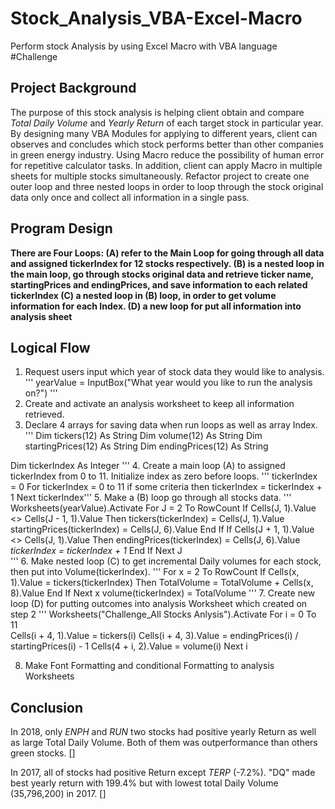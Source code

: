 # Stock_Analysis_VBA-Excel-Macro
Perform stock Analysis by using Excel Macro with VBA language
#Challenge

## Project Background
The purpose of this stock analysis is helping client obtain and compare *Total Daily Volume* and *Yearly Return* of each target stock in particular year.
By designing many VBA Modules for applying to different years, client can observes and concludes which stock performs better than other companies in green energy industry.
Using Macro reduce the possibility of human error for repetitive calculator tasks. In addition, client can apply Macro in multiple sheets for multiple stocks simultaneously.
Refactor project to create one outer loop and three nested loops in order to loop through the stock original data only once and collect all information in a single pass.

## Program Design
**There are Four Loops:
(A) refer to the Main Loop for going through all data and assigned tickerIndex for 12 stocks respectively.
(B) is a nested loop in the main loop, go through stocks original data and retrieve ticker name, startingPrices and endingPrices, and save information to each related tickerIndex
(C) a nested loop in (B) loop, in order to get volume information for each Index.
(D) a new loop for put all information into analysis sheet**
## Logical Flow
1. Request users input which year of stock data they would like to analysis.
'''
yearValue = InputBox("What year would you like to run the analysis on?")
'''
2. Create and activate an analysis worksheet to keep all information retrieved.
3. Declare 4 arrays for saving data when run loops as well as array Index.
'''
Dim tickers(12) As String
Dim volume(12) As String
Dim startingPrices(12) As String
Dim endingPrices(12) As String

Dim tickerIndex As Integer
'''
4. Create a main loop (A) to assigned tickerIndex from 0 to 11. Initialize index as zero before loops.
''' tickerIndex = 0
    For tickerIndex = 0 to 11
        if some criteria then
            tickerIndex = tickerIndex + 1
    Next tickerIndex'''
5. Make a (B) loop go through all stocks data.
'''
Worksheets(yearValue).Activate
    For J = 2 To RowCount
        If Cells(J, 1).Value <> Cells(J - 1, 1).Value Then
            tickers(tickerIndex) = Cells(J, 1).Value
            startingPrices(tickerIndex) = Cells(J, 6).Value
        End If
        If Cells(J + 1, 1).Value <> Cells(J, 1).Value Then
            endingPrices(tickerIndex) = Cells(J, 6).Value
            *tickerIndex = tickerIndex + 1*
            End If
    Next J    
'''
6. Make nested loop (C) to get incremental Daily volumes for each stock, then put into Volume(tickerIndex).
'''
    For x = 2 To RowCount
        If Cells(x, 1).Value = tickers(tickerIndex) Then
            TotalVolume = TotalVolume + Cells(x, 8).Value
        End If
    Next x
    volume(tickerIndex) = TotalVolume
'''
7.  Create new loop (D) for putting outcomes into analysis Worksheet which created on step 2
'''
Worksheets("Challenge_All Stocks Anlysis").Activate
  For i = 0 To 11      
      Cells(i + 4, 1).Value = tickers(i)
      Cells(i + 4, 3).Value = endingPrices(i) / startingPrices(i) - 1
      Cells(4 + i, 2).Value = volume(i)
  Next i

8. Make Font Formatting and conditional Formatting to analysis Worksheets

## Conclusion
In 2018, only *ENPH* and *RUN* two stocks had positive yearly Return as well as large Total Daily Volume. Both of them was outperformance than others green stocks.
[]

In 2017, all of stocks had positive Return except *TERP* (-7.2%). "DQ" made best yearly return with 199.4% but with lowest total Daily Volume (35,796,200) in 2017.
[]
